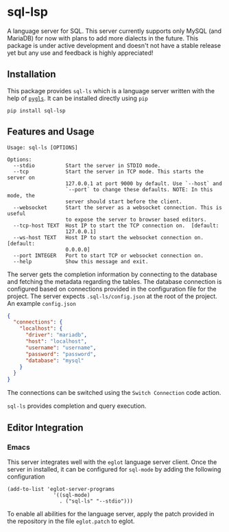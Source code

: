 # sql-lsp

A language server for SQL. This server currently supports only MySQL 
(and MariaDB) for now with plans to add more dialects in the future. This 
package is under active development and doesn't not have a stable release yet
but any use and feedback is highly appreciated!

## Installation

This package provides `sql-ls` which is a language server written with the help
of [`pygls`](https://github.com/openlawlibrary/pygls). It can be installed
directly using `pip`

``` shell
pip install sql-lsp
```

## Features and Usage

``` 
Usage: sql-ls [OPTIONS]

Options:
  --stdio          Start the server in STDIO mode.
  --tcp            Start the server in TCP mode. This starts the server on
                   127.0.0.1 at port 9000 by default. Use `--host` and
                   `--port` to change these defaults. NOTE: In this mode, the
                   server should start before the client.
  --websocket      Start the server as a websocket connection. This is useful
                   to expose the server to browser based editors.
  --tcp-host TEXT  Host IP to start the TCP connection on.  [default:
                   127.0.0.1]
  --ws-host TEXT   Host IP to start the websocket connection on.  [default:
                   0.0.0.0]
  --port INTEGER   Port to start TCP or websocket connection on.
  --help           Show this message and exit.
```

The server gets the completion information by connecting to the database and
fetching the metadata regarding the tables. The database connection is
configured based on connections provided in the configuration file for the
project. The server expects `.sql-ls/config.json` at the root of the project.
An example `config.json`

``` json
{
  "connections": {
    "localhost": {
      "driver": "mariadb",
      "host": "localhost",
      "username": "username",
      "password": "password",
      "database": "mysql"
    }
  }
}
```

The connections can be switched using the `Switch Connection` code action.

`sql-ls` provides completion and query execution.

## Editor Integration

### Emacs

This server integrates well with the `eglot` language server client. Once the
server in installed, it can be configured for `sql-mode` by adding the following
configuration

``` emacs-lisp
(add-to-list 'eglot-server-programs
               '((sql-mode)
                 . ("sql-ls" "--stdio")))
```

To enable all abilities for the language server, apply the patch provided in the
repository in the file `eglot.patch` to eglot.
